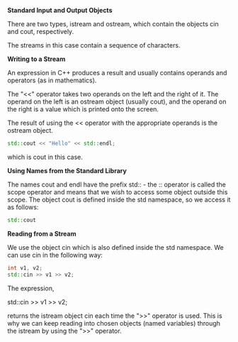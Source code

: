 **Standard Input and Output Objects**

There are two types, istream and ostream, which contain the objects cin and cout, respectively.

The streams in this case contain a sequence of characters.

**Writing to a Stream**

An expression in C++ produces a result and usually contains operands and operators (as in mathematics).

The "<<" operator takes two operands on the left and the right of it. The operand on the left is an ostream object (usually cout),
and the operand on the right is a value which is printed onto the screen.

The result of using the << operator with the appropriate operands is the ostream object.

```c++
std::cout << "Hello" << std::endl;
```

which is cout in this case.

**Using Names from the Standard Library**

The names cout and endl have the prefix std:: - the :: operator is called the scope operator and means that we wish to access some object outside this scope. The object cout is defined inside the std namespace, so we access it as follows:

```c++
std::cout 
```
**Reading from a Stream**

We use the object cin which is also defined inside the std namespace. We can use cin in the following way:

```c++
int v1, v2;
std::cin >> v1 >> v2;
```
The expression,

std::cin >> v1 >> v2;

returns the istream object cin each time the ">>" operator is used. This is why we can keep reading into chosen objects (named variables) through the istream by using the ">>" operator.

